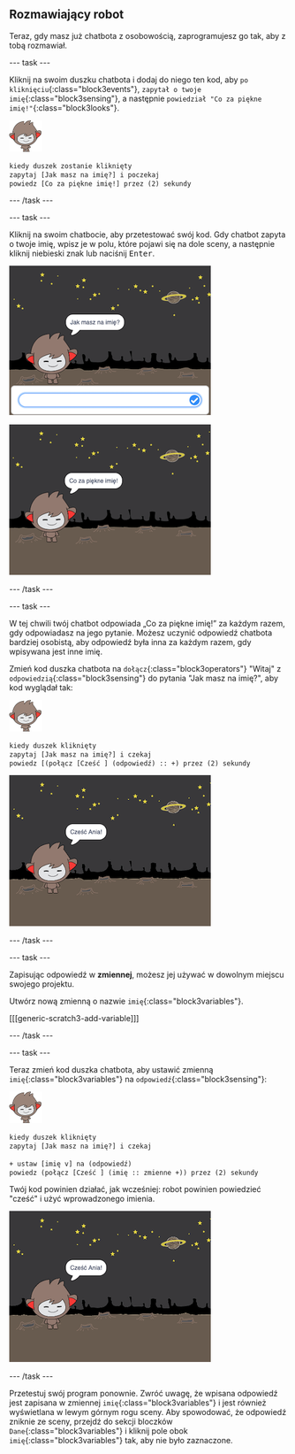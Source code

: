## Rozmawiający robot

Teraz, gdy masz już chatbota z osobowością, zaprogramujesz go tak, aby z tobą rozmawiał.

\--- task \---

Kliknij na swoim duszku chatbota i dodaj do niego ten kod, aby `po kliknięciu`{:class="block3events"}, `zapytał o twoje imię`{:class="block3sensing"}, a następnie `powiedział "Co za piękne imię!"`{:class="block3looks"}.

![nano duszek](images/nano-sprite.png)

```blocks3
kiedy duszek zostanie kliknięty
zapytaj [Jak masz na imię?] i poczekaj
powiedz [Co za piękne imię!] przez (2) sekundy
```

\--- /task \---

\--- task \---

Kliknij na swoim chatbocie, aby przetestować swój kod. Gdy chatbot zapyta o twoje imię, wpisz je w polu, które pojawi się na dole sceny, a następnie kliknij niebieski znak lub naciśnij <kbd>Enter</kbd>.

![Testowanie odpowiedzi robota gaduły](images/chatbot-ask-test1.png)

![Testowanie odpowiedzi robota gaduły](images/chatbot-ask-test2.png)

\--- /task \---

\--- task \---

W tej chwili twój chatbot odpowiada „Co za piękne imię!” za każdym razem, gdy odpowiadasz na jego pytanie. Możesz uczynić odpowiedź chatbota bardziej osobistą, aby odpowiedź była inna za każdym razem, gdy wpisywana jest inne imię.

Zmień kod duszka chatbota na `dołącz`{:class="block3operators"} "Witaj" z `odpowiedzią`{:class="block3sensing"} do pytania "Jak masz na imię?", aby kod wyglądał tak:

![nano duszek](images/nano-sprite.png)

```blocks3
kiedy duszek kliknięty
zapytaj [Jak masz na imię?] i czekaj
powiedz [(połącz [Cześć ] (odpowiedź) :: +) przez (2) sekundy
```

![Testowanie spersonalizowanej odpowiedzi](images/chatbot-answer-test.png)

\--- /task \---

\--- task \---

Zapisując odpowiedź w **zmiennej**, możesz jej używać w dowolnym miejscu swojego projektu.

Utwórz nową zmienną o nazwie `imię`{:class="block3variables"}.

[[[generic-scratch3-add-variable]]]

\--- /task \---

\--- task \---

Teraz zmień kod duszka chatbota, aby ustawić zmienną `imię`{:class="block3variables"} na `odpowiedź`{:class="block3sensing"}:

![nano duszek](images/nano-sprite.png)

```blocks3
kiedy duszek kliknięty
zapytaj [Jak masz na imię?] i czekaj

+ ustaw [imię v] na (odpowiedź)
powiedz (połącz [Cześć ] (imię :: zmienne +)) przez (2) sekundy
```

Twój kod powinien działać, jak wcześniej: robot powinien powiedzieć "cześć" i użyć wprowadzonego imienia.

![Testowanie spersonalizowanej odpowiedzi](images/chatbot-answer-test.png)

\--- /task \---

Przetestuj swój program ponownie. Zwróć uwagę, że wpisana odpowiedź jest zapisana w zmiennej `imię`{:class="block3variables"} i jest również wyświetlana w lewym górnym rogu sceny. Aby spowodować, że odpowiedź zniknie ze sceny, przejdź do sekcji bloczków `Dane`{:class="block3variables"} i kliknij pole obok `imię`{:class="block3variables"} tak, aby nie było zaznaczone.